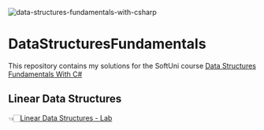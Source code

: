 ![data-structures-fundamentals-with-csharp](https://user-images.githubusercontent.com/89745007/230484119-b4508d85-9726-4d84-85f9-ec0dcd12f6d7.jpg)



# DataStructuresFundamentals
This repository contains my solutions for the SoftUni course [Data Structures Fundamentals With C#](https://softuni.bg/trainings/3921/data-structures-fundamentals-with-csharp-november-2022)

## Linear Data Structures
👈🏻[Linear Data Structures - Lab](https://github.com/NikolaMadzharov/DataStructuresFundamentals/tree/main/01.Linear%20Data%20Structures%20-%20Lab)
